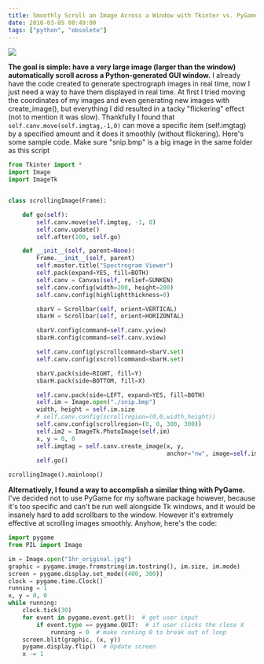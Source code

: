 ```yaml
---
title: Smoothly Scroll an Image Across a Window with Tkinter vs. PyGame
date: 2010-03-05 08:49:00
tags: ["python", "obsolete"]
---
```




<div class="text-center img-border">

![](https://swharden.com/static/2010/03/05/tk-scrolling.png)

</div>

__The goal is simple: have a very large image (larger than the window) automatically scroll across a Python-generated GUI window.__ I already have the code created to generate spectrograph images in real time, now I just need a way to have them displayed in real time. At first I tried moving the coordinates of my images and even generating new images with create\_image(), but everything I did resulted in a tacky "flickering" effect (not to mention it was slow). Thankfully I found that `` self.canv.move(self.imgtag,-1,0) `` can move a specific item (self.imgtag) by a specified amount and it does it smoothly (without flickering). Here's some sample code. Make sure "snip.bmp" is a big image in the same folder as this script

```python
from Tkinter import *
import Image
import ImageTk


class scrollingImage(Frame):

    def go(self):
        self.canv.move(self.imgtag, -1, 0)
        self.canv.update()
        self.after(100, self.go)

    def __init__(self, parent=None):
        Frame.__init__(self, parent)
        self.master.title("Spectrogram Viewer")
        self.pack(expand=YES, fill=BOTH)
        self.canv = Canvas(self, relief=SUNKEN)
        self.canv.config(width=200, height=200)
        self.canv.config(highlightthickness=0)

        sbarV = Scrollbar(self, orient=VERTICAL)
        sbarH = Scrollbar(self, orient=HORIZONTAL)

        sbarV.config(command=self.canv.yview)
        sbarH.config(command=self.canv.xview)

        self.canv.config(yscrollcommand=sbarV.set)
        self.canv.config(xscrollcommand=sbarH.set)

        sbarV.pack(side=RIGHT, fill=Y)
        sbarH.pack(side=BOTTOM, fill=X)

        self.canv.pack(side=LEFT, expand=YES, fill=BOTH)
        self.im = Image.open("./snip.bmp")
        width, height = self.im.size
        # self.canv.config(scrollregion=(0,0,width,height))
        self.canv.config(scrollregion=(0, 0, 300, 300))
        self.im2 = ImageTk.PhotoImage(self.im)
        x, y = 0, 0
        self.imgtag = self.canv.create_image(x, y,
                                             anchor="nw", image=self.im2)
        self.go()

scrollingImage().mainloop()
```

__Alternatively, I found a way to accomplish a similar thing with PyGame.__ I've decided not to use PyGame for my software package however, because it's too specific and can't be run well alongside Tk windows, and it would be insanely hard to add scrollbars to the window. However it's extremely effective at scrolling images smoothly. Anyhow, here's the code:

```python
import pygame
from PIL import Image

im = Image.open("1hr_original.jpg")
graphic = pygame.image.fromstring(im.tostring(), im.size, im.mode)
screen = pygame.display.set_mode((400, 300))
clock = pygame.time.Clock()
running = 1
x, y = 0, 0
while running:
    clock.tick(30)
    for event in pygame.event.get():  # get user input
        if event.type == pygame.QUIT:  # if user clicks the close X
            running = 0  # make running 0 to break out of loop
    screen.blit(graphic, (x, y))
    pygame.display.flip()  # Update screen
    x -= 1
```


